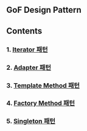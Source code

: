 ## GoF Design Pattern

## Contents

### 1. [Iterator 패턴](/src/main/java/com/wonjin/designpattern/iterator)
### 2. [Adapter 패턴](/src/main/java/com/wonjin/designpattern/adapter)
### 3. [Template Method 패턴](/src/main/java/com/wonjin/designpattern/templatemethod)
### 4. [Factory Method 패턴](/src/main/java/com/wonjin/designpattern/factorymethod)
### 5. [Singleton 패턴](/src/main/java/com/wonjin/designpattern/singleton)
